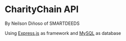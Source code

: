 # CharityChain API
 By Neilson Diñoso of SMARTDEEDS

Using [Express.js](https://expressjs.com/) as framework and [MySQL](https://www.mysql.com/) as database
